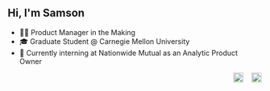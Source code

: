 
## Hi, I'm Samson
- 👨‍💼 Product Manager in the Making
- 🎓 Graduate Student @ Carnegie Mellon University
- 💼 Currently interning at Nationwide Mutual as an Analytic Product Owner
<p align="right">
  <a href="https://www.linkedin.com/in/zhangsa/"><img src="https://img.shields.io/badge/LinkedIn--_.svg?style=social&logo=linkedin&color=0077B5" height="20"></a>&nbsp;&nbsp;&nbsp;
  <a href="mailto:zhangzhsa@gmail.com"><img src="https://img.shields.io/badge/Gmail--_.svg?style=social&logo=gmail&color=D14836" height="20"></a>
</p>
